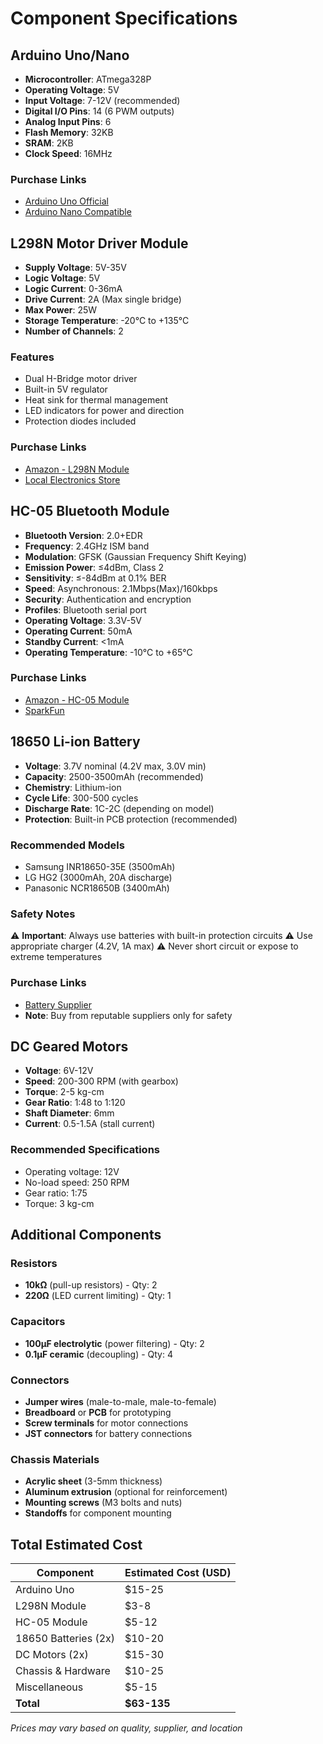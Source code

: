 # Component Specifications

## Arduino Uno/Nano
- **Microcontroller**: ATmega328P
- **Operating Voltage**: 5V
- **Input Voltage**: 7-12V (recommended)
- **Digital I/O Pins**: 14 (6 PWM outputs)
- **Analog Input Pins**: 6
- **Flash Memory**: 32KB
- **SRAM**: 2KB
- **Clock Speed**: 16MHz

### Purchase Links
- [Arduino Uno Official](https://store.arduino.cc/products/arduino-uno-rev3)
- [Arduino Nano Compatible](https://www.amazon.com/s?k=arduino+nano)

## L298N Motor Driver Module
- **Supply Voltage**: 5V-35V
- **Logic Voltage**: 5V
- **Logic Current**: 0-36mA
- **Drive Current**: 2A (Max single bridge)
- **Max Power**: 25W
- **Storage Temperature**: -20°C to +135°C
- **Number of Channels**: 2

### Features
- Dual H-Bridge motor driver
- Built-in 5V regulator
- Heat sink for thermal management
- LED indicators for power and direction
- Protection diodes included

### Purchase Links
- [Amazon - L298N Module](https://www.amazon.com/s?k=L298N+motor+driver)
- [Local Electronics Store](https://example.com)

## HC-05 Bluetooth Module
- **Bluetooth Version**: 2.0+EDR
- **Frequency**: 2.4GHz ISM band
- **Modulation**: GFSK (Gaussian Frequency Shift Keying)
- **Emission Power**: ≤4dBm, Class 2
- **Sensitivity**: ≤-84dBm at 0.1% BER
- **Speed**: Asynchronous: 2.1Mbps(Max)/160kbps
- **Security**: Authentication and encryption
- **Profiles**: Bluetooth serial port
- **Operating Voltage**: 3.3V-5V
- **Operating Current**: 50mA
- **Standby Current**: <1mA
- **Operating Temperature**: -10°C to +65°C

### Purchase Links
- [Amazon - HC-05 Module](https://www.amazon.com/s?k=HC-05+bluetooth+module)
- [SparkFun](https://www.sparkfun.com/)

## 18650 Li-ion Battery
- **Voltage**: 3.7V nominal (4.2V max, 3.0V min)
- **Capacity**: 2500-3500mAh (recommended)
- **Chemistry**: Lithium-ion
- **Cycle Life**: 300-500 cycles
- **Discharge Rate**: 1C-2C (depending on model)
- **Protection**: Built-in PCB protection (recommended)

### Recommended Models
- Samsung INR18650-35E (3500mAh)
- LG HG2 (3000mAh, 20A discharge)
- Panasonic NCR18650B (3400mAh)

### Safety Notes
⚠️ **Important**: Always use batteries with built-in protection circuits
⚠️ Use appropriate charger (4.2V, 1A max)
⚠️ Never short circuit or expose to extreme temperatures

### Purchase Links
- [Battery Supplier](https://example.com)
- **Note**: Buy from reputable suppliers only for safety

## DC Geared Motors
- **Voltage**: 6V-12V
- **Speed**: 200-300 RPM (with gearbox)
- **Torque**: 2-5 kg-cm
- **Gear Ratio**: 1:48 to 1:120
- **Shaft Diameter**: 6mm
- **Current**: 0.5-1.5A (stall current)

### Recommended Specifications
- Operating voltage: 12V
- No-load speed: 250 RPM
- Gear ratio: 1:75
- Torque: 3 kg-cm

## Additional Components

### Resistors
- **10kΩ** (pull-up resistors) - Qty: 2
- **220Ω** (LED current limiting) - Qty: 1

### Capacitors
- **100µF electrolytic** (power filtering) - Qty: 2
- **0.1µF ceramic** (decoupling) - Qty: 4

### Connectors
- **Jumper wires** (male-to-male, male-to-female)
- **Breadboard** or **PCB** for prototyping
- **Screw terminals** for motor connections
- **JST connectors** for battery connections

### Chassis Materials
- **Acrylic sheet** (3-5mm thickness)
- **Aluminum extrusion** (optional for reinforcement)
- **Mounting screws** (M3 bolts and nuts)
- **Standoffs** for component mounting

## Total Estimated Cost
| Component | Estimated Cost (USD) |
|-----------|---------------------|
| Arduino Uno | $15-25 |
| L298N Module | $3-8 |
| HC-05 Module | $5-12 |
| 18650 Batteries (2x) | $10-20 |
| DC Motors (2x) | $15-30 |
| Chassis & Hardware | $10-25 |
| Miscellaneous | $5-15 |
| **Total** | **$63-135** |

*Prices may vary based on quality, supplier, and location*